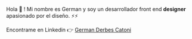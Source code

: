 Hola 👋  ! Mi nombre es German y soy un desarrollador front end **designer** apasionado por el diseño. ⚡⚡




Encontrame en Linkedin 👉 <a href="https://www.linkedin.com/in/german-derbes-catoni/" rel="noopener" target="blank">German Derbes Catoni </a>





